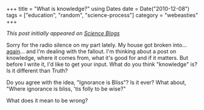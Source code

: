 +++
title = "What is knowledge?"
using Dates
date = Date("2010-12-08")
tags = ["education", "random", "science-process"]
category = "webeasties"
+++

_This post initially appeared on [Science Blogs](http://scienceblogs.com/webeasties)_

Sorry for the radio silence on my part lately. My house got broken into... [again](http://scienceblogs.com/webeasties/2010/11/brief_musical_interlude.php)... and I'm dealing with the fallout. 
I'm thinking about a post on knowledge, where it comes from, what it's good for and if it matters. But before I write it, I'd like to get your input. 
What do you think "knowledge" is? Is it different than Truth?

Do you agree with the idea, "Ignorance is Bliss"? Is it ever? What about, "Where ignorance is bliss, 'tis folly to be wise?"

What does it mean to be wrong?

      
  
